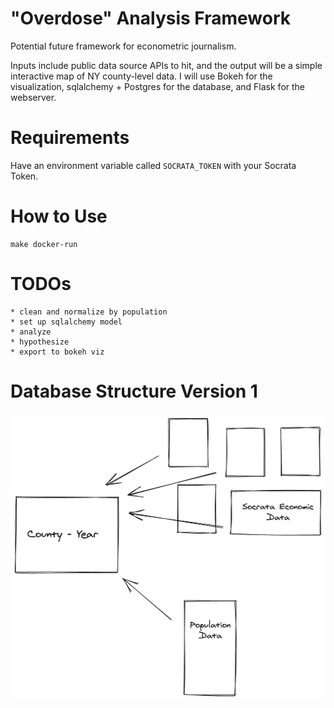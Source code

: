 # "Overdose" Analysis Framework

Potential future framework for econometric journalism.

Inputs include public data source APIs to hit, and the output will be a simple interactive map of NY county-level data.  I will use Bokeh for the visualization, sqlalchemy + Postgres for the database, and Flask for the webserver.

# Requirements

Have an environment variable called `SOCRATA_TOKEN` with your Socrata Token.

# How to Use

```
make docker-run
```

# TODOs
    * clean and normalize by population
    * set up sqlalchemy model
    * analyze
    * hypothesize
    * export to bokeh viz

# Database Structure Version 1

![db structure 1](/assets/db-1.png)